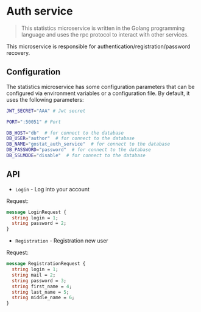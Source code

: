 # Auth service

> This statistics microservice is written in the Golang programming language and uses the rpc protocol to interact with other services.

This microservice is responsible for authentication/registration/password recovery.

## Configuration

The statistics microservice has some configuration parameters that can be configured via environment variables or a configuration file. By default, it uses the following parameters:


```bash
JWT_SECRET="AAA" # Jwt secret

PORT=":50051" # Port

DB_HOST="db"  # for connect to the database
DB_USER="author"  # for connect to the database
DB_NAME="gostat_auth_service"  # for connect to the database
DB_PASSWORD="password"  # for connect to the database
DB_SSLMODE="disable"  # for connect to the database
```

## API

- `Login` - Log into your account

Request:

```proto
message LoginRequest {
  string login = 1;
  string password = 2;
}
```

- `Registration` - Registration new user

Request:

```proto
message RegistrationRequest {
  string login = 1;
  string mail = 2;
  string password = 3;
  string first_name = 4;
  string last_name = 5;
  string middle_name = 6;
}
```